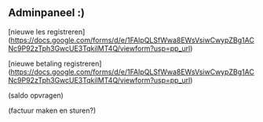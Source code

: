## Adminpaneel :)

[nieuwe les registreren] (https://docs.google.com/forms/d/e/1FAIpQLSfWwa8EWsVsiwCwypZBg1ACNc9P92zTph3GwcUE3TqkiIMT4Q/viewform?usp=pp_url)

[nieuwe betaling registreren] (https://docs.google.com/forms/d/e/1FAIpQLSfWwa8EWsVsiwCwypZBg1ACNc9P92zTph3GwcUE3TqkiIMT4Q/viewform?usp=pp_url)

(saldo opvragen)

(factuur maken en sturen?)
